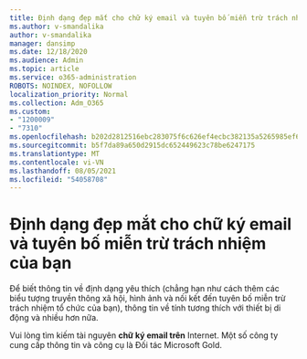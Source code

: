 ```yaml
---
title: Định dạng đẹp mắt cho chữ ký email và tuyên bố miễn trừ trách nhiệm của bạn
ms.author: v-smandalika
author: v-smandalika
manager: dansimp
ms.date: 12/18/2020
ms.audience: Admin
ms.topic: article
ms.service: o365-administration
ROBOTS: NOINDEX, NOFOLLOW
localization_priority: Normal
ms.collection: Adm_O365
ms.custom:
- "1200009"
- "7310"
ms.openlocfilehash: b202d2812516ebc283075f6c626ef4ecbc382135a5265985ef61aab1c4eedca6
ms.sourcegitcommit: b5f7da89a650d2915dc652449623c78be6247175
ms.translationtype: MT
ms.contentlocale: vi-VN
ms.lasthandoff: 08/05/2021
ms.locfileid: "54058708"
---
```

# <a name="fancy-formatting-for-your-email-signature-and-disclaimer"></a>Định dạng đẹp mắt cho chữ ký email và tuyên bố miễn trừ trách nhiệm của bạn
Để biết thông tin về định dạng yêu thích (chẳng hạn như cách thêm các biểu tượng truyền thông xã hội, hình ảnh và nối kết đến tuyên bố miễn trừ trách nhiệm tổ chức của bạn), thông tin về tính tương thích với thiết bị di động và nhiều hơn nữa.

Vui lòng tìm kiếm tài nguyên **chữ ký email trên** Internet. Một số công ty cung cấp thông tin và công cụ là Đối tác Microsoft Gold.
